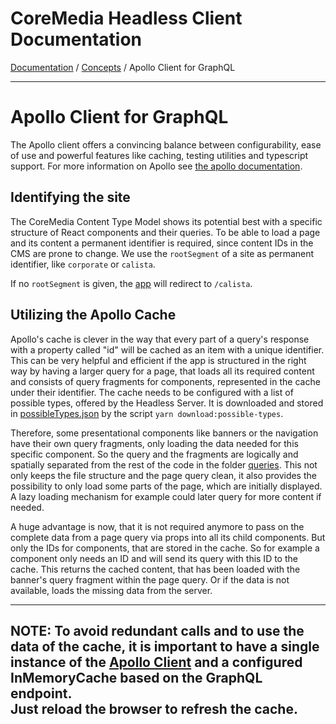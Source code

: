 # CoreMedia Headless Client Documentation

[Documentation](../../README.md) / [Concepts](README.md) / Apollo Client for GraphQL

---

# Apollo Client for GraphQL

The Apollo client offers a convincing balance between configurability, ease 
of use and powerful features like caching, testing utilities and typescript support.
For more information on Apollo see [the apollo documentation](https://www.apollographql.com/docs/react/).

## Identifying the site

The CoreMedia Content Type Model shows its potential best with a specific structure of 
React components and their queries. To be able to load a page and its content a 
permanent identifier is required, since content IDs in the CMS are prone to change.
We use the `rootSegment` of a site as permanent identifier, like `corporate` or `calista`.

If no `rootSegment` is given, the [app](../../../apps/spark/src/components/App/App.tsx) 
will redirect to `/calista`.

## Utilizing the Apollo Cache

Apollo's cache is clever in the way that every part of a query's response with a 
property called "id" will be cached as an item with a unique identifier.
This can be very helpful and efficient if the app is structured in the right way 
by having a larger query for a page, that loads all its required content and 
consists of query fragments for components, represented in the cache under their 
identifier. The cache needs to be configured with a list of possible types, 
offered by the Headless Server. It is downloaded and stored in 
[possibleTypes.json](../../../apps/spark/src/__downloaded__/possibleTypes.json) by the 
script `yarn download:possible-types`.

Therefore, some presentational components like banners or the navigation 
have their own query fragments, only loading the data needed for this specific 
component. So the query and the fragments are logically and spatially separated from 
the rest of the code in the folder [queries](../../../apps/spark/src/queries). This not 
only keeps the file structure and the page query clean, it also provides the 
possibility to only load some parts of the page, which are initially displayed.
A lazy loading mechanism for example could later query for more content if needed.

A huge advantage is now, that it is not required anymore to pass on the complete 
data from a page query via props into all its child components. But only the IDs 
for components, that are stored in the cache. So for example a component only 
needs an ID and will send its query with this ID to the cache.
This returns the cached content, that has been loaded with the banner's query 
fragment within the page query. Or if the data is not available, loads the 
missing data from the server.

---
**NOTE:**
To avoid redundant calls and to use the data of the cache, it is important to 
have a single instance of the [Apollo Client](../../../apps/spark/src/utils/App/Apollo.ts) 
and a configured InMemoryCache based on the GraphQL endpoint.<br/>
Just reload the browser to refresh the cache.
---
